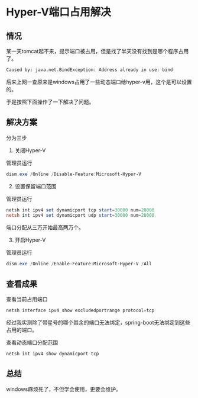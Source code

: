 # Hyper-V端口占用解决

## 情况
某一天tomcat起不来，提示端口被占用，但是找了半天没有找到是哪个程序占用了。

```txt
Caused by: java.net.BindException: Address already in use: bind

```


后来上网一查原来是windows占用了一些动态端口给hyper-v用，这个是可以设置的。

于是按照下面操作了一下解决了问题。

## 解决方案
分为三步
1. 关闭Hyper-V

管理员运行
```powershell
dism.exe /Online /Disable-Feature:Microsoft-Hyper-V
```


2. 设置保留端口范围

管理员运行
```powershell
netsh int ipv4 set dynamicport tcp start=30000 num=20000
netsh int ipv4 set dynamicport udp start=30000 num=20000
```

端口分配从三万开始最高两万个。


3. 开启Hyper-V

管理员运行

```powershell
dism.exe /Online /Enable-Feature:Microsoft-Hyper-V /All
```
## 查看成果

查看当前占用端口
```powershell
netsh interface ipv4 show excludedportrange protocol=tcp
```
经过我实测除了带星号的哪个其余的端口无法绑定，spring-boot无法绑定到这些占用的端口。


查看动态端口分配范围
```powershell
netsh int ipv4 show dynamicport tcp
```

## 总结
windows麻烦死了，不但学会使用，更要会维护。